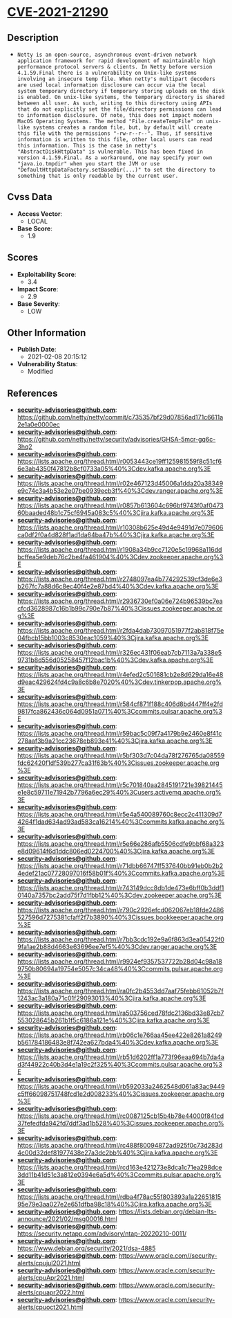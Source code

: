 
# [CVE-2021-21290](https://cve.mitre.org/cgi-bin/cvename.cgi?name=CVE-2021-21290)

## Description

- `Netty is an open-source, asynchronous event-driven network application framework for rapid development of maintainable high performance protocol servers & clients. In Netty before version 4.1.59.Final there is a vulnerability on Unix-like systems involving an insecure temp file. When netty's multipart decoders are used local information disclosure can occur via the local system temporary directory if temporary storing uploads on the disk is enabled. On unix-like systems, the temporary directory is shared between all user. As such, writing to this directory using APIs that do not explicitly set the file/directory permissions can lead to information disclosure. Of note, this does not impact modern MacOS Operating Systems. The method "File.createTempFile" on unix-like systems creates a random file, but, by default will create this file with the permissions "-rw-r--r--". Thus, if sensitive information is written to this file, other local users can read this information. This is the case in netty's "AbstractDiskHttpData" is vulnerable. This has been fixed in version 4.1.59.Final. As a workaround, one may specify your own "java.io.tmpdir" when you start the JVM or use "DefaultHttpDataFactory.setBaseDir(...)" to set the directory to something that is only readable by the current user.`

## Cvss Data

- **Access Vector**:
  - LOCAL
- **Base Score**:
  - 1.9

## Scores

- **Exploitability Score**:
  - 3.4
- **Impact Score**:
  - 2.9
- **Base Severity**:
  - LOW

## Other Information

- **Publish Date**:
  - 2021-02-08 20:15:12
- **Vulnerability Status**:
  - Modified

## References

- **security-advisories@github.com**: https://github.com/netty/netty/commit/c735357bf29d07856ad171c6611a2e1a0e0000ec
- **security-advisories@github.com**: https://github.com/netty/netty/security/advisories/GHSA-5mcr-gq6c-3hq2
- **security-advisories@github.com**: https://lists.apache.org/thread.html/r0053443ce19ff125981559f8c51cf66e3ab4350f47812b8cf0733a05%40%3Cdev.kafka.apache.org%3E
- **security-advisories@github.com**: https://lists.apache.org/thread.html/r02e467123d45006a1dda20a38349e9c74c3a4b53e2e07be0939ecb3f%40%3Cdev.ranger.apache.org%3E
- **security-advisories@github.com**: https://lists.apache.org/thread.html/r0857b613604c696bf9743f0af047360baaded48b1c75cf6945a083c5%40%3Cjira.kafka.apache.org%3E
- **security-advisories@github.com**: https://lists.apache.org/thread.html/r10308b625e49d4e9491d7e079606ca0df2f0a4d828f1ad1da64ba47b%40%3Cjira.kafka.apache.org%3E
- **security-advisories@github.com**: https://lists.apache.org/thread.html/r1908a34b9cc7120e5c19968a116ddbcffea5e9deb76c2be4fa461904%40%3Cdev.zookeeper.apache.org%3E
- **security-advisories@github.com**: https://lists.apache.org/thread.html/r2748097ea4b774292539cf3de6e3b267fc7a88d6c8ec40f4e2e87bd4%40%3Cdev.kafka.apache.org%3E
- **security-advisories@github.com**: https://lists.apache.org/thread.html/r2936730ef0a06e724b96539bc7eacfcd3628987c16b1b99c790e7b87%40%3Cissues.zookeeper.apache.org%3E
- **security-advisories@github.com**: https://lists.apache.org/thread.html/r2fda4dab73097051977f2ab818f75e04fbcb15bb1003c8530eac1059%40%3Cjira.kafka.apache.org%3E
- **security-advisories@github.com**: https://lists.apache.org/thread.html/r326ec431f06eab7cb7113a7a338e59731b8d556d05258457f12bac1b%40%3Cdev.kafka.apache.org%3E
- **security-advisories@github.com**: https://lists.apache.org/thread.html/r4efed2c501681cb2e8d629da16e48d9eac429624fd4c9a8c6b8e7020%40%3Cdev.tinkerpop.apache.org%3E
- **security-advisories@github.com**: https://lists.apache.org/thread.html/r584cf871f188c406d8bd447ff4e2fd9817fca862436c064d0951a071%40%3Ccommits.pulsar.apache.org%3E
- **security-advisories@github.com**: https://lists.apache.org/thread.html/r59bac5c09f7a4179b9e2460e8f41c278aaf3b9a21cc23678eb893e41%40%3Cjira.kafka.apache.org%3E
- **security-advisories@github.com**: https://lists.apache.org/thread.html/r5bf303d7c04da78f276765da08559fdc62420f1df539b277ca31f63b%40%3Cissues.zookeeper.apache.org%3E
- **security-advisories@github.com**: https://lists.apache.org/thread.html/r5c701840aa2845191721e39821445e1e8c59711e71942b7796a6ec29%40%3Cusers.activemq.apache.org%3E
- **security-advisories@github.com**: https://lists.apache.org/thread.html/r5e4a540089760c8ecc2c411309d74264f1dad634ad93ad583ca16214%40%3Ccommits.kafka.apache.org%3E
- **security-advisories@github.com**: https://lists.apache.org/thread.html/r5e66e286afb5506cdfe9bbf68a323e8d09614f6d1ddc806ed0224700%40%3Cjira.kafka.apache.org%3E
- **security-advisories@github.com**: https://lists.apache.org/thread.html/r71dbb66747ff537640bb91eb0b2b24edef21ac07728097016f58b01f%40%3Ccommits.kafka.apache.org%3E
- **security-advisories@github.com**: https://lists.apache.org/thread.html/r743149dcc8db1de473e6bff0b3ddf10140a7357bc2add75f7d1fbb12%40%3Cdev.zookeeper.apache.org%3E
- **security-advisories@github.com**: https://lists.apache.org/thread.html/r790c2926efcd062067eb18fde2486527596d7275381cfaff2f7b3890%40%3Cissues.bookkeeper.apache.org%3E
- **security-advisories@github.com**: https://lists.apache.org/thread.html/r7bb3cdc192e9a6f863d3ea05422f09fa1ae2b88d4663e63696ee7ef5%40%3Cdev.ranger.apache.org%3E
- **security-advisories@github.com**: https://lists.apache.org/thread.html/r9924ef9357537722b28d04c98a189750b80694a19754e5057c34ca48%40%3Ccommits.pulsar.apache.org%3E
- **security-advisories@github.com**: https://lists.apache.org/thread.html/ra0fc2b4553dd7aaf75febb61052b7f1243ac3a180a71c01f29093013%40%3Cjira.kafka.apache.org%3E
- **security-advisories@github.com**: https://lists.apache.org/thread.html/ra503756ced78fdc2136bd33e87cb7553028645b261b1f5c6186a121e%40%3Cjira.kafka.apache.org%3E
- **security-advisories@github.com**: https://lists.apache.org/thread.html/rb06c1e766aa45ee422e8261a8249b561784186483e8f742ea627bda4%40%3Cdev.kafka.apache.org%3E
- **security-advisories@github.com**: https://lists.apache.org/thread.html/rb51d6202ff1a773f96eaa694b7da4ad3f44922c40b3d4e1a19c2f325%40%3Ccommits.pulsar.apache.org%3E
- **security-advisories@github.com**: https://lists.apache.org/thread.html/rb592033a2462548d061a83ac9449c5ff66098751748fcd1e2d008233%40%3Cissues.zookeeper.apache.org%3E
- **security-advisories@github.com**: https://lists.apache.org/thread.html/rc0087125cb15b4b78e44000f841cd37fefedfda942fd7ddf3ad1b528%40%3Cissues.zookeeper.apache.org%3E
- **security-advisories@github.com**: https://lists.apache.org/thread.html/rc488f80094872ad925f0c73d283d4c00d32def81977438e27a3dc2bb%40%3Cjira.kafka.apache.org%3E
- **security-advisories@github.com**: https://lists.apache.org/thread.html/rcd163e421273e8dca1c71ea298dce3dd11b41d51c3a812e0394e6a5d%40%3Ccommits.pulsar.apache.org%3E
- **security-advisories@github.com**: https://lists.apache.org/thread.html/rdba4f78ac55f803893a1a2265181595e79e3aa027e2e651dfba98c18%40%3Cjira.kafka.apache.org%3E
- **security-advisories@github.com**: https://lists.debian.org/debian-lts-announce/2021/02/msg00016.html
- **security-advisories@github.com**: https://security.netapp.com/advisory/ntap-20220210-0011/
- **security-advisories@github.com**: https://www.debian.org/security/2021/dsa-4885
- **security-advisories@github.com**: https://www.oracle.com//security-alerts/cpujul2021.html
- **security-advisories@github.com**: https://www.oracle.com/security-alerts/cpuApr2021.html
- **security-advisories@github.com**: https://www.oracle.com/security-alerts/cpuapr2022.html
- **security-advisories@github.com**: https://www.oracle.com/security-alerts/cpuoct2021.html
